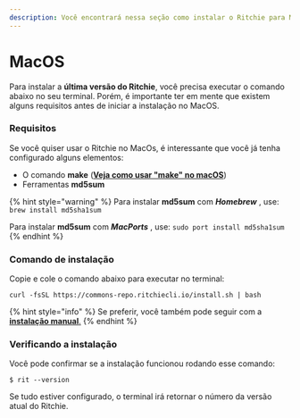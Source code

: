 ```yaml
---
description: Você encontrará nessa seção como instalar o Ritchie para MacOs.
---
```


# MacOS

Para instalar a **última versão do Ritchie**, você precisa executar o comando abaixo no seu terminal. Porém, é importante ter em mente que existem alguns requisitos antes de iniciar a instalação no MacOS.

### Requisitos

Se você quiser usar o Ritchie no MacOs, é interessante que você já tenha configurado alguns elementos:

* O comando **make** \([**Veja como usar "make" no macOS**](https://stackoverflow.com/questions/1469994/using-make-on-os-x)\)
* Ferramentas **md5sum**

{% hint style="warning" %}
Para instalar **md5sum** com _**Homebrew**_ , use: `brew install md5sha1sum`

Para instalar **md5sum** com _**MacPorts**_ , use: `sudo port install md5sha1sum`
{% endhint %}

### Comando de instalação

Copie e cole o comando abaixo para executar no terminal: 

```text
curl -fsSL https://commons-repo.ritchiecli.io/install.sh | bash
```

{% hint style="info" %}
Se preferir, você também pode seguir com a [**instalação manual**.]()
{% endhint %}

### Verificando a instalação 

Você pode confirmar se a instalação funcionou rodando esse comando: 

```text
$ rit --version
```

Se tudo estiver configurado, o terminal irá retornar o número da versão atual do Ritchie.

